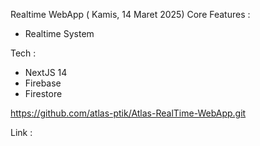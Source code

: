 Realtime WebApp ( Kamis, 14 Maret 2025)
Core Features :
- Realtime System

Tech :
- NextJS 14
- Firebase
- Firestore

https://github.com/atlas-ptik/Atlas-RealTime-WebApp.git

Link :
